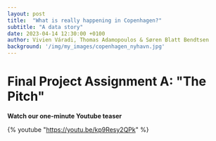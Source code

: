 ```yaml
---
layout: post
title:  "What is really happening in Copenhagen?"
subtitle: "A data story"
date: 2023-04-14 12:30:00 +0100
author: Vivien Váradi, Thomas Adamopoulos & Søren Blatt Bendtsen
background: '/img/my_images/copenhagen_nyhavn.jpg'
---
```


# Final Project Assignment A: "The Pitch"

**Watch our one-minute Youtube teaser**


 {% youtube "https://youtu.be/kp9Resy2QPk" %}